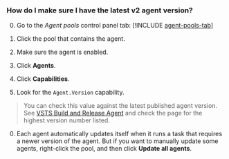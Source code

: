 ### How do I make sure I have the latest v2 agent version?

0. Go to the _Agent pools_ control panel tab:
[!INCLUDE [agent-pools-tab](../../_shared/agent-pools-tab.md)]

0. Click the pool that contains the agent.

0. Make sure the agent is enabled.

0. Click **Agents**.

0. Click **Capabilities**.

0. Look for the `Agent.Version` capability.
 > You can check this value against the latest published agent version. See [VSTS Build and Release Agent](https://github.com/Microsoft/vsts-agent/releases) and check the page for the highest version number listed.

0. Each agent automatically updates itself when it runs a task that requires a newer version of the agent. But if you want to manually update some agents, right-click the pool, and then click **Update all agents**.

